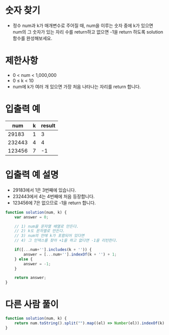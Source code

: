 # 숫자 찾기
- 정수 num과 k가 매개변수로 주어질 때, num을 이루는 숫자 중에 k가 있으면  
num의 그 숫자가 있는 자리 수를 return하고 없으면 -1을 return 하도록 solution 함수를 완성해보세요.


# 제한사항
- 0 < num < 1,000,000
- 0 ≤ k < 10
- num에 k가 여러 개 있으면 가장 처음 나타나는 자리를 return 합니다.

# 입출력 예
| num | k | result |
| --- | - | ------ |
| 29183 | 1 | 3 |
| 232443 | 4 | 4 |
| 123456 | 7 | -1 |

# 입출력 예 설명
- 29183에서 1은 3번째에 있습니다.
- 232443에서 4는 4번째에 처음 등장합니다.
- 123456에 7은 없으므로 -1을 return 합니다.

```javascript
function solution(num, k) {
    var answer = 0;

    // 1) num을 문자열 배열로 만든다.
    // 2) k도 문자열로 만든다.
    // 3) num의 안에 k가 포함되어 있다면
    // 4) 그 인덱스를 찾아 +1을 하고 없다면 -1을 리턴한다.

    if([...num+''].includes(k + '')) {
        answer = [...num+''].indexOf(k + '') + 1;
    } else {
        answer = -1;
    }

    return answer;
}
```

# 다른 사람 풀이
```javascript
function solution(num, k) {
    return num.toString().split("").map((el) => Number(el)).indexOf(k) + 1 || -1
}
```